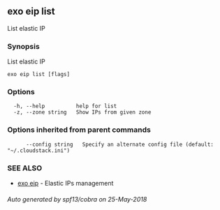 ## exo eip list

List elastic IP

### Synopsis

List elastic IP

```
exo eip list [flags]
```

### Options

```
  -h, --help          help for list
  -z, --zone string   Show IPs from given zone
```

### Options inherited from parent commands

```
      --config string   Specify an alternate config file (default: "~/.cloudstack.ini")
```

### SEE ALSO

* [exo eip](exo_eip.md)	 - Elastic IPs management

###### Auto generated by spf13/cobra on 25-May-2018
